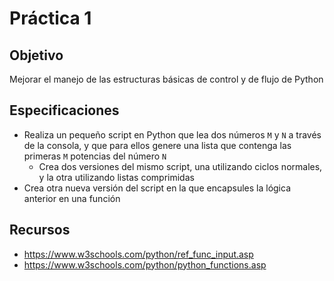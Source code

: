 # Práctica 1

## Objetivo

Mejorar el manejo de las estructuras básicas de control y de flujo de Python

## Especificaciones

* Realiza un pequeño script en Python que lea dos números `M` y `N` a través de la consola, y que para ellos genere una lista que contenga las primeras `M` potencias del número `N`
  * Crea dos versiones del mismo script, una utilizando ciclos normales, y la otra utilizando listas comprimidas
* Crea otra nueva versión del script en la que encapsules la lógica anterior en una función

## Recursos

* https://www.w3schools.com/python/ref_func_input.asp
* https://www.w3schools.com/python/python_functions.asp